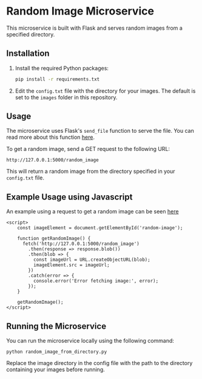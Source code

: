 # Random Image Microservice

This microservice is built with Flask and serves random images from a specified directory.

## Installation

1. Install the required Python packages:

    ```bash
    pip install -r requirements.txt
    ```

2. Edit the `config.txt` file with the directory for your images. The default is set to the `images` folder in this repository.

## Usage

The microservice uses Flask's `send_file` function to serve the file. You can read more about this function [here](https://tedboy.github.io/flask/interface_api.useful_funcs.html#flask.send_file).

To get a random image, send a GET request to the following URL:

    http://127.0.0.1:5000/random_image

This will return a random image from the directory specified in your `config.txt` file.

## Example Usage using Javascript

An example using a request to get a random image can be seen [here](https://github.com/sepej-osu/cs361-randomimage_microservice/blob/c961aa02f66effd9262295f6dd43b4a8fb2cfa67/templates/index.html#L20)
```
<script>
    const imageElement = document.getElementById('random-image');

    function getRandomImage() {
      fetch('http://127.0.0.1:5000/random_image')
        .then(response => response.blob())
        .then(blob => {
          const imageUrl = URL.createObjectURL(blob);
          imageElement.src = imageUrl;
        })
        .catch(error => {
          console.error('Error fetching image:', error);
        });
    }

    getRandomImage();
</script>
```

## Running the Microservice

You can run the microservice locally using the following command:

    python random_image_from_directory.py

Replace the image directory in the config file with the path to the directory containing your images before running.